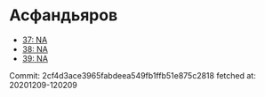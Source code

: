 # Асфандьяров
- [37: NA](37.md)
- [38: NA](38.md)
- [39: NA](39.md)

Commit: 2cf4d3ace3965fabdeea549fb1ffb51e875c2818
 fetched at: 20201209-120209
